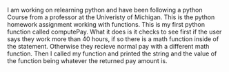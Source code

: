 I am working on relearning python and have been following a python Course from a professor at the Univeristy of Michigan. This is the python homework assignment working with functions. This is my first python function called computePay. What it does is it checks to see first if the user says they work more than 40 hours, if so there is a math function inside of the statement. Otherwise they recieve normal pay with a different math function. Then I called my function and printed the string and the value of the function being whatever the returned pay amount is.
